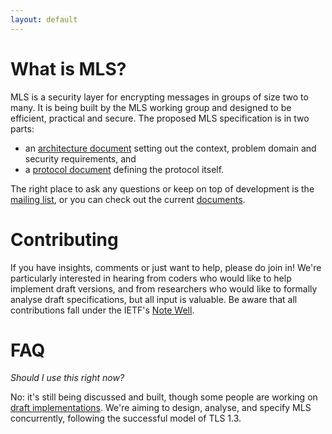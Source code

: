 ```yaml
---
layout: default
---
```


# What is MLS?

MLS is a security layer for encrypting messages in groups of size two to
many. It is being built by the MLS working group and designed to be efficient,
practical and secure. The proposed MLS specification is in two parts:

  - an [architecture document](https://datatracker.ietf.org/doc/draft-omara-mls-architecture/)
    setting out the context, problem domain and security requirements, and
  - a [protocol document](https://datatracker.ietf.org/doc/draft-barnes-mls-protocol/) defining the
    protocol itself.

The right place to ask any questions or keep on top of development is the
[mailing list](https://mailarchive.ietf.org/arch/browse/mls/), or you can check
out the current [documents](https://datatracker.ietf.org/wg/mls/documents/).

# Contributing

If you have insights, comments or just want to help, please do join in!  We're
particularly interested in hearing from coders who would like to help implement
draft versions, and from researchers who would like to formally analyse draft
specifications, but all input is valuable. Be aware that all contributions fall
under the IETF's [Note Well](https://www.ietf.org/about/note-well/).

# FAQ

_Should I use this right now?_

No: it's still being discussed and built, though some people are working on
[draft implementations](https://github.com/bifurcation/mls). We're aiming to
design, analyse, and specify MLS concurrently, following the successful model
of TLS 1.3.
